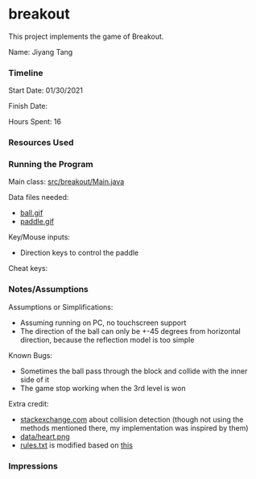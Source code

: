 # breakout

This project implements the game of Breakout.

Name: Jiyang Tang

### Timeline

Start Date: 01/30/2021

Finish Date:

Hours Spent: 16

### Resources Used

### Running the Program

Main class: [src/breakout/Main.java](src/breakout/Main.java)

Data files needed:

- [ball.gif](data/ball.gif)
- [paddle.gif](data/paddle.gif)

Key/Mouse inputs:

- Direction keys to control the paddle

Cheat keys:

### Notes/Assumptions

Assumptions or Simplifications:

- Assuming running on PC, no touchscreen support
- The direction of the ball can only be +-45 degrees from horizontal direction, because the
  reflection model is too simple

Known Bugs:

- Sometimes the ball pass through the block and collide with the inner side of it
- The game stop working when the 3rd level is won

Extra credit:

- [stackexchange.com](https://gamedev.stackexchange.com/questions/96337/collision-between-aabb-and-circle)
  about collision detection (though not using the methods mentioned there, my implementation was
  inspired by them)
- [data/heart.png](https://en.wikipedia.org/wiki/Heart_symbol)
- [rules.txt](data/rules.txt) is modified based
  on [this](https://en.wikipedia.org/wiki/Breakout_(video_game))

### Impressions
